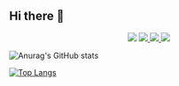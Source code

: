 ## Hi there 👋


<div align="center" >
 
  
  <img src="https://img.shields.io/badge/Gmail-D14836?style=for-the-badge&logo=gmail&logoColor=white" />
  
  <a href="https://github.com/mayarakaylene">
    <img src="https://img.shields.io/badge/LinkedIn-0077B5?style=for-the-badge&logo=linkedin&logoColor=white" /> </a>
    
   <a href="https://instagram.com/mayarakaylene" target="_blank">
    <img src="https://img.shields.io/badge/Instagram-E4405F?style=for-the-badge&logo=instagram&logoColor=white" target="_blank" /> </a>
         
 
<a href="https://github.com/mayarakaylene">
    <img src="https://img.shields.io/badge/Discord-7289DA?style=for-the-badge&logo=discord&logoColor=white" /> </a>
 
  </div>

<p></p>


  <div>
  
  ![Anurag's GitHub stats](https://github-readme-stats.vercel.app/api?username=mayarakaylene&show_icons=true&theme=nightowl)
  
  [![Top Langs](https://github-readme-stats.vercel.app/api/top-langs/?username=mayarakaylene&layout=compact&theme=nightowl)](https://github.com/anuraghazra/github-readme-stats)
  
  </div>
  
